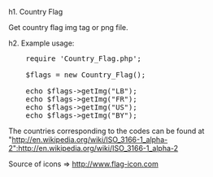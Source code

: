 h1. Country Flag

Get country flag img tag or png file.

h2. Example usage:

<pre>
	require 'Country_Flag.php';
	
	$flags = new Country_Flag();
	
	echo $flags->getImg("LB");
	echo $flags->getImg("FR");
	echo $flags->getImg("US");
	echo $flags->getImg("BY");
</pre>

The countries corresponding to the codes can be found at "http://en.wikipedia.org/wiki/ISO_3166-1_alpha-2":http://en.wikipedia.org/wiki/ISO_3166-1_alpha-2

Source of icons => http://www.flag-icon.com